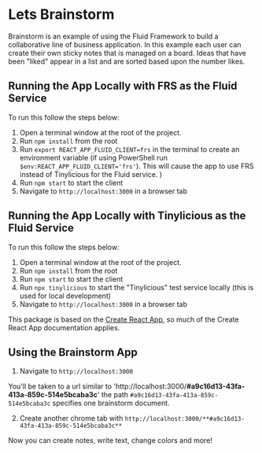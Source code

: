 # Lets Brainstorm

Brainstorm is an example of using the Fluid Framework to build a collaborative line of business application. In this example each user can create their own sticky notes that is managed on a board. Ideas that have been "liked" appear
in a list and are sorted based upon the number likes.

## Running the App Locally with FRS as the Fluid Service

To run this follow the steps below:

1. Open a terminal window at the root of the project.
1. Run `npm install` from the root
1. Run `export REACT_APP_FLUID_CLIENT=frs` in the terminal to create an environment variable (if using PowerShell run `$env:REACT_APP_FLUID_CLIENT='frs'`). This will cause the app to use FRS instead of Tinylicious for the Fluid service.
)
1. Run `npm start` to start the client
1. Navigate to `http://localhost:3000` in a browser tab

## Running the App Locally with Tinylicious as the Fluid Service

To run this follow the steps below:

1. Open a terminal window at the root of the project.
1. Run `npm install` from the root
1. Run `npm start` to start the client
1. Run `npx tinylicious` to start the "Tinylicious" test service locally (this is used for local development)
1. Navigate to `http://localhost:3000` in a browser tab

This package is based on the [Create React App](https://reactjs.org/docs/create-a-new-react-app.html), so much of the Create React App documentation applies.

## Using the Brainstorm App

1. Navigate to `http://localhost:3000`

You'll be taken to a url similar to 'http://localhost:3000/**#a9c16d13-43fa-413a-859c-514e5bcaba3c**' the path `#a9c16d13-43fa-413a-859c-514e5bcaba3c` specifies one brainstorm document.

2. Create another chrome tab with `http://localhost:3000/**#a9c16d13-43fa-413a-859c-514e5bcaba3c**`

Now you can create notes, write text, change colors and more!
